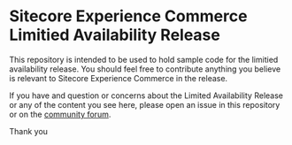 # Sitecore Experience Commerce Limitied Availability Release

This repository is intended to be used to hold sample code for the limitied availability release. You should feel free to contribute anything you believe is relevant to Sitecore Experience Commerce in the release.

If you have and question or concerns about the Limited Availability Release or any of the content you see here, please open an issue in this repository or on the [community forum](https://community.sitecore.net/early-access-program/sitecore-commerce-9/).

Thank you
